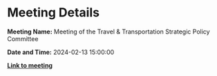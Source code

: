 # Meeting Details

**Meeting Name:** Meeting of the Travel & Transportation Strategic Policy Committee

**Date and Time:** 2024-02-13 15:00:00

**<a href="https://www.limerick.ie/council/whats-on/meeting-of-the-travel-transportation-strategic-policy-committee-4" target="_blank">Link to meeting</a>**
